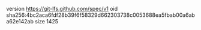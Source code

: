 version https://git-lfs.github.com/spec/v1
oid sha256:4bc2aca6fdf28b39f6f58329d662303738c0053688ea5fbab00a6aba62e142ab
size 1425
